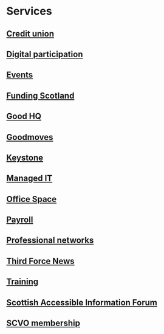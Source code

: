 # Services

## [Credit union](credit-union.md)

## [Digital participation](http://digital.scvo.org.uk/)

## [Events](events.md)

## [Funding Scotland](www.fundingscotland.com)

## [Good HQ](www.goodhq.org)

## [Goodmoves](www.goodmoves.org.uk)

## [Keystone](keystone.md)

## [Managed IT](managed-it.md)

## [Office Space](office-space/index.md) 

## [Payroll](Payroll.md)

## [Professional networks](professional-networks.md)

## [Third Force News](www.thirdforcenews.org.uk)

## [Training](training.md)

## [Scottish Accessible Information Forum](http://www.saifscotland.org.uk/) 

## [SCVO membership](membership/index.md)







